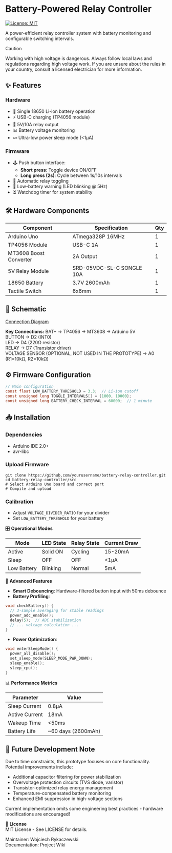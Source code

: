 # Battery-Powered Relay Controller

[![License: MIT](https://img.shields.io/badge/License-MIT-yellow.svg)](https://opensource.org/licenses/MIT)

A power-efficient relay controller system with battery monitoring and configurable switching intervals.

> [!CAUTION]
> Working with high voltage is dangerous. Always follow local laws and regulations regarding high voltage work. If you are unsure about the rules in your country, consult a licensed electrician for more information.

## ✨ Features

### Hardware
- 🔋 Single 18650 Li-ion battery operation
- ⚡ USB-C charging (TP4056 module)
- 🔌 5V/10A relay output
- 📊 Battery voltage monitoring
- 💤 Ultra-low power sleep mode (<1μA)

### Firmware
- 🕹️ Push button interface:
  - **Short press**: Toggle device ON/OFF
  - **Long press (2s)**: Cycle between 1s/10s intervals
- 🔄 Automatic relay toggling
- 🚨 Low-battery warning (LED blinking @ 5Hz)
- ⏳ Watchdog timer for system stability

## 🛠️ Hardware Components

| Component | Specification | Qty |
|-----------|---------------|-----|
| Arduino Uno | ATmega328P 16MHz | 1 |
| TP4056 Module | USB-C 1A | 1 |
| MT3608 Boost Converter | 2A Output | 1 |
| 5V Relay Module | SRD-05VDC-SL-C SONGLE 10A | 1 |
| 18650 Battery | 3.7V 2600mAh | 1 |
| Tactile Switch | 6x6mm | 1 |

## 📐 Schematic

[Connection Diagram](docs/schematic.pdf)

**Key Connections:**
BAT+ → TP4056 → MT3608 → Arduino 5V  
BUTTON → D2 (INT0)  
LED → D4 (220Ω resistor)  
RELAY → D7 (Transistor driver)  
VOLTAGE SENSOR (OPTIONAL, NOT USED IN THE PROTOTYPE) → A0 (R1=10kΩ, R2=10kΩ)

## ⚙️ Firmware Configuration

```c
// Main configuration  
const float LOW_BATTERY_THRESHOLD = 3.3;  // Li-ion cutoff  
const unsigned long TOGGLE_INTERVALS[] = {1000, 10000};  
const unsigned long BATTERY_CHECK_INTERVAL = 60000;  // 1 minute  
```

## 📥 Installation

### Dependencies
- Arduino IDE 2.0+
- avr-libc

### Upload Firmware

```
git clone https://github.com/yourusername/battery-relay-controller.git  
cd battery-relay-controller/src  
# Select Arduino Uno board and correct port  
# Compile and upload  
```

### Calibration
- Adjust `VOLTAGE_DIVIDER_RATIO` for your divider
- Set `LOW_BATTERY_THRESHOLD` for your battery

🎛️ **Operational Modes**

| Mode        | LED State | Relay State | Current Draw |
|-------------|-----------|-------------|--------------|
| Active      | Solid ON  | Cycling     | 15-20mA      |
| Sleep       | OFF       | OFF         | <1μA         |
| Low Battery | Blinking  | Normal      | 5mA          |

🌟 **Advanced Features**
- **Smart Debouncing**: Hardware-filtered button input with 50ms debounce
- **Battery Profiling**:
```c
void checkBattery() {  
  // 3-sample averaging for stable readings  
  power_adc_enable();  
  delay(5);  // ADC stabilization  
  // ... voltage calculation ...  
}  
```

- **Power Optimization**:
```c
void enterSleepMode() {  
  power_all_disable();  
  set_sleep_mode(SLEEP_MODE_PWR_DOWN);  
  sleep_enable();  
  sleep_cpu();  
}  
```

📊 **Performance Metrics**

| Parameter        | Value           |
|------------------|-----------------|
| Sleep Current    | 0.8μA           |
| Active Current   | 18mA            |
| Wakeup Time      | <50ms           |
| Battery Life     | ~60 days (2600mAh) |

## 🚀 Future Development Note

Due to time constraints, this prototype focuses on core functionality. Potential improvements include:

- Additional capacitor filtering for power stabilization  
- Overvoltage protection circuits (TVS diode, varistor)  
- Transistor-optimized relay energy management  
- Temperature-compensated battery monitoring  
- Enhanced EMI suppression in high-voltage sections  

Current implementation omits some engineering best practices - hardware modifications are encouraged!


📜 **License**  
MIT License - See LICENSE for details.

Maintainer: Wojciech Rykaczewski  
Documentation: Project Wiki
